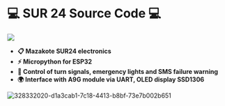 # 💻 SUR 24 Source Code 💻

<img src="https://img.shields.io/badge/SUR%202024%20source%20code-8A2BE2">

- **📋 Mazakote SUR24 electronics**
- **⚡ Micropython for ESP32**
- **🚨 Control of turn signals, emergency lights and SMS failure warning**
- **🌍 Interface with A9G module via UART, OLED display SSD1306**

![328332020-d1a3cab1-7c18-4413-b8bf-73e7b002b651](https://github.com/user-attachments/assets/c8226fb4-54f2-4917-b4dc-ef396552fdeb)
